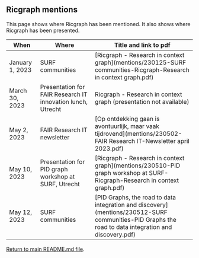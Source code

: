 ## Ricgraph mentions

This page shows where Ricgraph has been mentioned. It also shows where Ricgraph has been presented.

| When            | Where                                                       | Title and link to pdf                                                                                                                                |
|-----------------|-------------------------------------------------------------|------------------------------------------------------------------------------------------------------------------------------------------------------|
| January 1, 2023 | SURF communities                                            | [Ricgraph - Research in context graph](mentions/230125-SURF communities-Ricgraph-Research in context graph.pdf)                                      |
| March 30, 2023  | Presentation for FAIR Research IT innovation lunch, Utrecht | Ricgraph - Research in context graph (presentation not available)                                                                                    |
| May 2, 2023     | FAIR Research IT newsletter                                 | [Op ontdekking gaan is avontuurlijk, maar vaak tijdrovend](mentions/230502-FAIR Research IT-Newsletter april 2023.pdf)                               |
| May 10, 2023    | Presentation for PID graph workshop at SURF, Utrecht        | [Ricgraph - Research in context graph](mentions/230510-PID graph workshop at SURF-Ricgraph-Research in context graph.pdf)                            |
| May 12, 2023    | SURF communities                                            | [PID Graphs, the road to data integration and discovery](mentions/230512-SURF communities-PID Graphs the road to data integration and discovery.pdf) |


[Return to main README.md file](../README.md).

